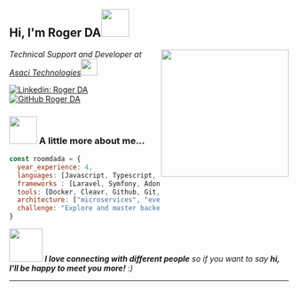 <h2> Hi, I'm Roger DA<img src="https://media.giphy.com/media/mGcNjsfWAjY5AEZNw6/giphy.gif" width="50"></h2>
<img align='right' src="https://media4.giphy.com/media/v1.Y2lkPTc5MGI3NjExYjd4MXR4ODh5d2lsdGE2enNvZ3ZmaHJ0ZGx1eGdiampoZGx6YTVnMSZlcD12MV9pbnRlcm5hbF9naWZfYnlfaWQmY3Q9Zw/bGgsc5mWoryfgKBx1u/giphy.webp" width="230">
<p><em>Technical Support and Developer at <a href="http://www.asacitechnologies.com">Asaci Technologies</a><img src="https://media.giphy.com/media/fYSnHlufseco8Fh93Z/giphy.gif" width="30">
</em></p>

[![Linkedin: Roger DA](https://img.shields.io/badge/-roger-blue?style=flat-square&logo=Linkedin&logoColor=white&link=https://www.linkedin.com/in/dasieroger/)](https://www.linkedin.com/in/dasieroger/)
[![GitHub Roger DA](https://img.shields.io/github/followers/roomdada?label=follow&style=social)](https://github.com/roomdada)


### <img src="https://media1.giphy.com/media/v1.Y2lkPTc5MGI3NjExODAxOGUwcXFrMzVycTYzNWNhMGswaGFraDBqc2tiZnNiMXM1MDk3YSZlcD12MV9pbnRlcm5hbF9naWZfYnlfaWQmY3Q9Zw/VbnUQpnihPSIgIXuZv/giphy.webp" width="50"> A little more about me...  

```javascript
const roomdada = {
  year_experience: 4,
  languages: [Javascript, Typescript, HTML, CSS, PHP ],
  frameworks : [Laravel, Symfony, AdonisJs, Nest, Nuxt, ReactJs, VueJs],
  tools: [Docker, Cleavr, Github, Git, Jira, Trello],
  architecture: ["microservices", "event-driven", "design system pattern"],
  challenge: "Explore and master backend and frontend frameworks to create modern, interactive web applications"
}
```

<img src="https://media.giphy.com/media/LnQjpWaON8nhr21vNW/giphy.gif" width="60"> <em><b>I love connecting with different people</b> so if you want to say <b>hi, I'll be happy to meet you more!</b> :)</em>

---
